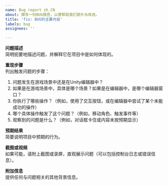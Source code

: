 ```yaml
---
name: Bug report zh_CN
about: 撰写一份BUG报告，以便帮助我们提升与改进。
title: 'fix: BUG的主要内容'
labels: bug
assignees: ''

---
```


**问题描述**  
简明扼要地描述问题，并解释它在项目中是如何体现的。  

**重现步骤**  
列出触发问题的步骤：  

1. 问题发生在游戏场景中还是在Unity编辑器中？  
2. 如果是在游戏场景中，具体是哪个场景？如果是在编辑器中，是哪个编辑器窗口？  
3. 你执行了哪些操作？（例如，使用了交互按钮，或在编辑器中尝试了某个未能成功的操作）  
4. 哪个具体操作触发了这个问题？（例如，移动角色、触发事件等）  
5. 观察到的问题是什么？（例如，对话框卡住或内容未按预期显示）  

**预期结果**  
简要说明项目中预期的行为。  

**截图或视频**  
如果可能，请附上截图或录屏，直观展示问题（可以包括控制台日志或错误信息）。  

**附加信息**  
提供任何与问题相关的其他背景信息。
